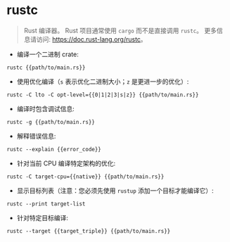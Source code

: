 # rustc

> Rust 编译器。
> Rust 项目通常使用 `cargo` 而不是直接调用 `rustc`。
> 更多信息请访问: <https://doc.rust-lang.org/rustc>。

- 编译一个二进制 crate:

`rustc {{path/to/main.rs}}`

- 使用优化编译（`s` 表示优化二进制大小；`z` 是更进一步的优化）:

`rustc -C lto -C opt-level={{0|1|2|3|s|z}} {{path/to/main.rs}}`

- 编译时包含调试信息:

`rustc -g {{path/to/main.rs}}`

- 解释错误信息:

`rustc --explain {{error_code}}`

- 针对当前 CPU 编译特定架构的优化:

`rustc -C target-cpu={{native}} {{path/to/main.rs}}`

- 显示目标列表（注意：您必须先使用 `rustup` 添加一个目标才能编译它）:

`rustc --print target-list`

- 针对特定目标编译:

`rustc --target {{target_triple}} {{path/to/main.rs}}`